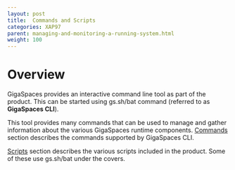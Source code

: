 ```yaml
---
layout: post
title:  Commands and Scripts
categories: XAP97
parent: managing-and-monitoring-a-running-system.html
weight: 100
---
```


# Overview

GigaSpaces provides an interactive command line tool as part of the product. This can be started using gs.sh/bat command (referred to as **GigaSpaces CLI**).

This tool provides many commands that can be used to manage and gather information about the various GigaSpaces runtime components. [Commands](./commands.html) section describes the commands supported by GigaSpaces CLI.

[Scripts](./scripts.html) section describes the various scripts included in the product. Some of these use gs.sh/bat under the covers.
